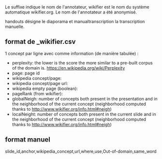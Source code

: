 Le suffixe indique le nom de l'annotateur, wikifier est le nom du système automatique wikifier.org. Le nom de l'annotateur a été anonymisé.

handouts désigne le diaporama et manualtranscription la transcription manuelle.

format de _wikifier.csv
--------------------------

1 concept par ligne avec comme information (de manière tabulée) :

* perplexity: the lower is the score the more similar to a pre-built corpus of the domain is. https://en.wikipedia.org/wiki/Perplexity 
* page: page id
* wikipedia concept/page: 
* wikipedia concept/page url:
* wikipedia empty page (boolean):
* pageRank (from wikifier):
* globalNeigh: number of concepts both present in the presentation and in the neighborhood of the current concept (neighborhood computed thanks to http://www.wikifier.org/info.html#neigh)
* localNeight:  number of concepts both present in the current slide and in the neighborhood of the current concept (neighborhood computed thanks to http://www.wikifier.org/info.html#neigh)

format manuel
------------

slide_id,anchor,wikipedia_concept,url,where,use,Out-of-domain,same_word
